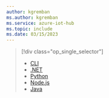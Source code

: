 ```yaml
---
author: kgremban
ms.author: kgremban
ms.service: azure-iot-hub
ms.topic: include
ms.date: 03/15/2023
---
```

> [!div class="op_single_selector"]
> * [CLI](../articles/iot-hub/schedule-jobs-cli.md)
> * [.NET](../articles/iot-hub/schedule-jobs-dotnet.md)
> * [Python](../articles/iot-hub/schedule-jobs-python.md)
> * [Node.js](../articles/iot-hub/schedule-jobs-node.md)
> * [Java](../articles/iot-hub/schedule-jobs-java.md)
